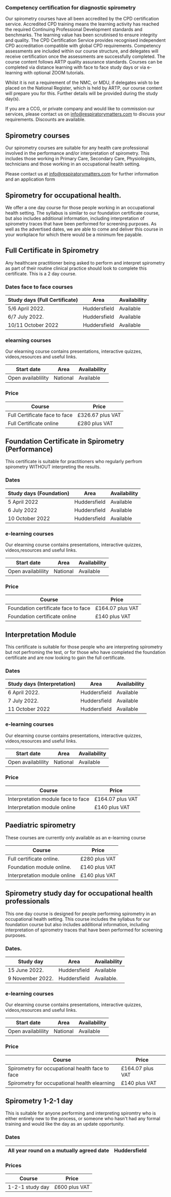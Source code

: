 ### Competency certification for diagnostic spirometry

Our spirometry courses have all been accredited by the CPD certification service. Accredited CPD training means the learning activity has reached the required Continuing Professional Development standards and benchmarks. The learning value has been scrutinised to ensure integrity and quality. The CPD Certification Service provides recognised independent CPD accreditation compatible with global CPD requirements. Competency assessments are included within our course structure, and delegates will receive certification once the assessments are successfully completed. The course content follows ARTP quality assurance standards. 
Courses can be completed via distance learning with face to face study days or via e-learning with optional ZOOM tutorials.

Whilst it is not a requirement of the NMC, or MDU, if delegates wish to be placed on the National Register, which is held by ARTP, our course content will prepare you for this. Further details will be provided during the study day(s).

If you are a CCG, or private company and would like to commission our services, please contact us on info@respiratorymatters.com to discuss your requirements. Discounts are available.


## Spirometry courses
 
Our spirometry courses are suitable for any health care professional involved in the performance and/or interpretation of spirometry. This includes those working in Primary Care, Secondary Care, Physiologists, technicians and those working in an occupational health setting.  

Please contact us at info@respiratorymatters.com for further information and an application form

## Spirometry for occupational health.

We offer a one day course for those people working in an occupational health setting. The syllabus is similar to our foundation certificate course, but also includes additional information, including interpretation of spirometry traces that have been performed for screening purposes. As well as the advertised dates, we are able to come and deliver this course in your workplace for which there would be a minimum fee payable.

## Full Certificate in Spirometry

Any healthcare practitioner being asked to perform and interpret spirometry as part of their routine clinical practice should look to complete this certificate. This is a 2 day course.

### Dates face to face courses

| Study days (Full Certificate)  | Area         |Availability|
|--------------------------------|--------------|------------
|5/6 April 2022.                 | Huddersfield | Available  |
|6/7 July 2022.                  | Huddersfield | Available  |
|10/11 October 2022              | Huddersfield | Available  |

### elearning courses

Our elearning course contains presentations, interactive quizzes, videos,resources and useful links. 

|Start date            | Area     | Availability|
---------------------- |----------|-------------
|Open availablility    | National |  Available  |        

### Price

| Course                          | Price          |    
|---------------------------------|----------------|
| Full Certificate face to face   |£326.67 plus VAT| 
| Full Certificate online         |£280 plus VAT   |

## Foundation Certificate in Spirometry (Performance)

This certificate is suitable for practitioners who regularly perfrom spirometry WITHOUT interpreting the results. 

### Dates

| Study days (Foundation)  | Area         | Availability|
|--------------------------|--------------|-------------
|5 April 2022              | Huddersfield | Available  |
|6 July 2022               | Huddersfield | Available  |
|10 October 2022           | Huddersfield | Available  |

### e-learning courses 

Our elearning course contains presentations, interactive quizzes, videos,resources and useful links. 

|Start date            | Area     | Availability|
---------------------- |----------|-------------
|Open availablility    | National |  Available  |     

### Price

| Course                                | Price            | 
|---------------------------------------|------------------|
| Foundation certificate face to face   | £164.07 plus VAT |
| Foundation certificate online         | £140 plus VAT    |

## Interpretation Module

This certificate is suitable for those people who are interpreting spirometry but not perfroming the test, or for those who have completed the foundation certificate and are now looking to gain the full certificate.

### Dates

| Study days (Interpretation) | Area         | Availability|
|-----------------------------|--------------|-------------
|6 April 2022.                | Huddersfield | Available  |
|7 July 2022.                 | Huddersfield | Available  |
|11 October 2022              | Huddersfield | Available  |

### e-learning courses

Our elearning course contains presentations, interactive quizzes, videos,resources and useful links. 

|Start date            | Area     | Availability|
---------------------- |----------|-------------
|Open availablility    | National |  Available  |  

### Price

| Course                                | Price           | 
|---------------------------------------|-----------------|
| Interpretation module face to face    | £164.07 plus VAT|
| Interpretation module online          | £140 plus VAT   |


## Paediatric spirometry

These courses are currently only available as an e-learning course

| Course                                | Price          | 
|---------------------------------------|----------------|
| Full certificate online.              | £280 plus VAT  |
| Foundation module online.             | £140 plus VAT  |
| Interpretation module online          | £140 plus VAT  |

## Spirometry study day for occupational health professionals

This one day course is designed for people performing spirometry in an occupational health setting. This course includes the syllabus for our foundation course but also includes additional information, including interpretation of spirometry traces that have been performed for screening purposes.  

### Dates. 

| Study day                | Area         | Availability |
|--------------------------|--------------|--------------
| 15 June 2022.            | Huddersfield | Available    |
| 9 November 2022.         | Huddersfield | Available.   |

### e-learning courses 

Our elearning course contains presentations, interactive quizzes, videos,resources and useful links. 

|Start date            | Area     | Availability|
---------------------- |----------|-------------
|Open availablility    | National |  Available  |  


### Price

| Course                                         | Price           |
|------------------------------------------------|-----------------|
| Spirometry for occupational health face to face| £164.07 plus VAT|
| Spirometry for occupational health elearning   | £140 plus VAT   |

## Spirometry 1-2-1 day

This is suitable for anyone performing and interpreting spiromtry who is either entirely new to the process, or someone who hasn't had any formal training and would like the day as an update opportunity.

### Dates

| All year round on a mutually agreed date| Huddersfield |
|-----------------------------------------|--------------|

### Prices

| Course                                     | Price          | 
|--------------------------------------------|----------------|
| 1-2-1 study day                            | £600 plus VAT  |

